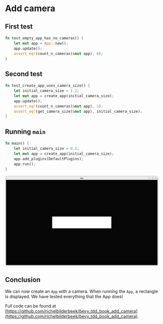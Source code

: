 # Add camera

## First test

```rust
fn test_empty_app_has_no_cameras() {
    let mut app = App::new();
    app.update();
    assert_eq!(count_n_cameras(&mut app), 0);
}
```

## Second test

```rust
fn test_create_app_uses_camera_size() {
    let initial_camera_size = 1.2;
    let mut app = create_app(initial_camera_size);
    app.update();
    assert_eq!(count_n_cameras(&mut app), 1);
    assert_eq!(get_camera_size(&mut app), initial_camera_size);
}
```

## Running `main`

```rust
fn main() {
    let initial_camera_size = 0.2;
    let mut app = create_app(initial_camera_size);
    app.add_plugins(DefaultPlugins);
    app.run();
}
```

![The camera has zoomed in](add_camera.png)

## Conclusion

We can now create an `App` with a camera.
When running the `App`, a rectangle is displayed.
We have tested everything that the App does!

Full code can be found at [https://github.com/richelbilderbeek/bevy_tdd_book_add_camera](https://github.com/richelbilderbeek/bevy_tdd_book_add_camera).
